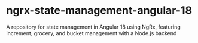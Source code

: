 # ngrx-state-management-angular-18
A repository for state management in Angular 18 using NgRx, featuring increment, grocery, and bucket management with a Node.js backend

